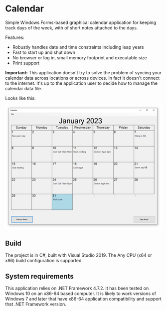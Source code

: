 # Calendar
Simple Windows Forms-based graphical calendar application for keeping track days of the week, with of short notes attached to the days.

Features:
* Robustly handles date and time constraints including leap years
* Fast to start up and shut down
* No browser or log in, small memory footprint and executable size
* Print support

**Important:** This application doesn't try to solve the problem of syncing your calendar data across locations or across devices. In fact it doesn't connect to the internet. It's up to the application user to decide how to manage the calendar data file.

Looks like this:

![Image](https://raw.githubusercontent.com/clandrew/calendar/main/Images/Screenshot.png "Image")

## Build
The project is in C#, built with Visual Studio 2019. The Any CPU (x64 or x86) build configuration is supported.

## System requirements
This application relies on .NET Framework 4.7.2. It has been tested on Windows 10 on an x86-64 based computer. It is likely to work versions of Windows 7 and later that have x86-64 application compatibility and support that .NET Framework version.
